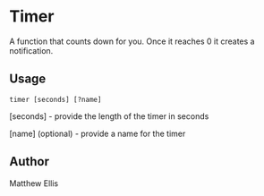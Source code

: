 # Timer

A function that counts down for you. Once it reaches 0 it creates a notification.


## Usage
`timer [seconds] [?name]`

[seconds] - provide the length of the timer in seconds

[name] (optional) - provide a name for the timer


## Author
Matthew Ellis

